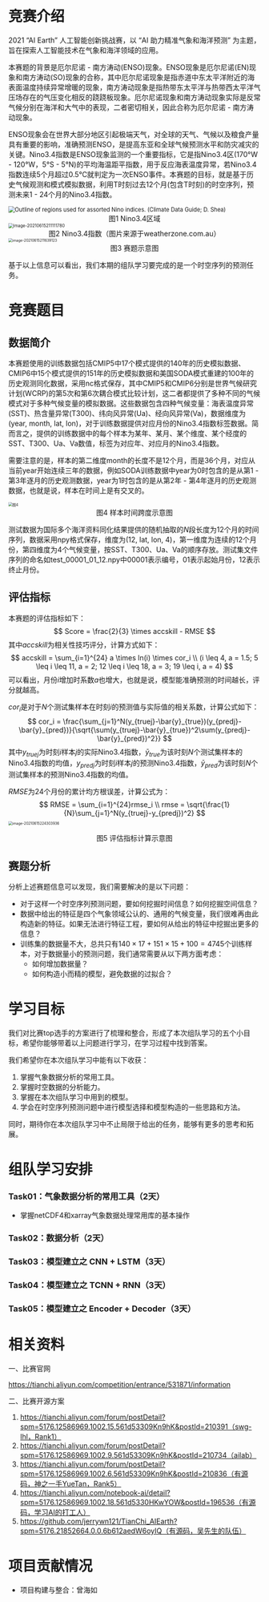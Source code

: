 # 竞赛介绍

2021 “AI Earth” 人工智能创新挑战赛，以 “AI 助力精准气象和海洋预测” 为主题，旨在探索人工智能技术在气象和海洋领域的应用。

本赛题的背景是厄尔尼诺 - 南方涛动(ENSO)现象。ENSO现象是厄尔尼诺(EN)现象和南方涛动(SO)现象的合称，其中厄尔尼诺现象是指赤道中东太平洋附近的海表面温度持续异常增暖的现象，南方涛动现象是指热带东太平洋与热带西太平洋气压场存在的气压变化相反的跷跷板现象。厄尔尼诺现象和南方涛动现象实际是反常气候分别在海洋和大气中的表现，二者密切相关，因此合称为厄尔尼诺 - 南方涛动现象。

ENSO现象会在世界大部分地区引起极端天气，对全球的天气、气候以及粮食产量具有重要的影响，准确预测ENSO，是提高东亚和全球气候预测水平和防灾减灾的关键。Nino3.4指数是ENSO现象监测的一个重要指标，它是指Nino3.4区(170°W - 120°W，5°S - 5°N)的平均海温距平指数，用于反应海表温度异常，若Nino3.4指数连续5个月超过0.5℃就判定为一次ENSO事件。本赛题的目标，就是基于历史气候观测和模式模拟数据，利用T时刻过去12个月(包含T时刻)的时空序列，预测未来1 - 24个月的Nino3.4指数。

<img src="图1" alt="Outline of regions used for assorted Nino indices. (Climate Data Guide; D. Shea)" style="zoom:80%;" />

<div align = "center">图1 Nino3.4区域</div>

<img src="图2" alt="image-20210615211111780" style="zoom:60%;" />

<div align = "center">图2 Nino3.4指数（图片来源于weatherzone.com.au）</div>

<img src="图3" alt="image-20210615211639123" style="zoom:50%;" />

<div align = "center">图3 赛题示意图</div>

基于以上信息可以看出，我们本期的组队学习要完成的是一个时空序列的预测任务。

# 竞赛题目

## 数据简介

本赛题使用的训练数据包括CMIP5中17个模式提供的140年的历史模拟数据、CMIP6中15个模式提供的151年的历史模拟数据和美国SODA模式重建的100年的历史观测同化数据，采用nc格式保存，其中CMIP5和CMIP6分别是世界气候研究计划(WCRP)的第5次和第6次耦合模式比较计划，这二者都提供了多种不同的气候模式对于多种气候变量的模拟数据。这些数据包含四种气候变量：海表温度异常(SST)、热含量异常(T300)、纬向风异常(Ua)、经向风异常(Va)，数据维度为(year, month, lat, lon)，对于训练数据提供对应月份的Nino3.4指数标签数据。简而言之，提供的训练数据中的每个样本为某年、某月、某个维度、某个经度的SST、T300、Ua、Va数值，标签为对应年、对应月的Nino3.4指数。

需要注意的是，样本的第二维度month的长度不是12个月，而是36个月，对应从当前year开始连续三年的数据，例如SODA训练数据中year为0时包含的是从第1 - 第3年逐月的历史观测数据，year为1时包含的是从第2年 - 第4年逐月的历史观测数据，也就是说，样本在时间上是有交叉的。

<img src="图4.png" alt="图4" style="zoom:50%;" />

<div align = "center">图4 样本时间跨度示意图</div>

测试数据为国际多个海洋资料同化结果提供的随机抽取的$N$段长度为12个月的时间序列，数据采用npy格式保存，维度为(12, lat, lon, 4)，第一维度为连续的12个月份，第四维度为4个气候变量，按SST、T300、Ua、Va的顺序存放。测试集文件序列的命名如test_00001_01_12.npy中00001表示编号，01表示起始月份，12表示终止月份。

## 评估指标

本赛题的评估指标如下：
$$
Score = \frac{2}{3} \times accskill - RMSE
$$
其中$accskill$为相关性技巧评分，计算方式如下：
$$
accskill = \sum_{i=1}^{24} a \times ln(i) \times cor_i \\
(i \leq 4, a = 1.5; 5 \leq i \leq 11, a = 2; 12 \leq i \leq 18, a = 3; 19 \leq i, a = 4)
$$
可以看出，月份$i$增加时系数$a$也增大，也就是说，模型能准确预测的时间越长，评分就越高。

$cor_i$是对于$N$个测试集样本在时刻$i$的预测值与实际值的相关系数，计算公式如下：
$$
cor_i = \frac{\sum_{j=1}^N(y_{truej}-\bar{y}_{true})(y_{predj}-\bar{y}_{pred})}{\sqrt{\sum(y_{truej}-\bar{y}_{true})^2\sum(y_{predj}-\bar{y}_{pred})^2}}
$$
其中$y_{truej}$为时刻$i$样本$j$的实际Nino3.4指数，$\bar{y}_{true}$为该时刻$N$个测试集样本的Nino3.4指数的均值，$y_{predj}$为时刻$i$样本$j$的预测Nino3.4指数，$\bar{y}_{pred}$为该时刻$N$个测试集样本的预测Nino3.4指数的均值。

$RMSE$为24个月份的累计均方根误差，计算公式为：
$$
RMSE = \sum_{i=1}^{24}rmse_i \\
rmse = \sqrt{\frac{1}{N}\sum_{j=1}^N(y_{truej}-y_{predj})^2}
$$
<img src="图5" alt="image-20210615224303936" style="zoom:50%;" />

<div align = "center">图5 评估指标计算示意图</div>

## 赛题分析

分析上述赛题信息可以发现，我们需要解决的是以下问题：

- 对于这样一个时空序列预测问题，要如何挖掘时间信息？如何挖掘空间信息？
- 数据中给出的特征是四个气象领域公认的、通用的气候变量，我们很难再由此构造新的特征。如果无法进行特征工程，要如何从给出的特征中挖掘出更多的信息？
- 训练集的数据量不大，总共只有$140\times17+151\times15+100=4745$个训练样本，对于数据量小的预测问题，我们通常需要从以下两方面考虑：
  - 如何增加数据量？
  - 如何构造小而精的模型，避免数据的过拟合？

# 学习目标

我们对比赛top选手的方案进行了梳理和整合，形成了本次组队学习的五个小目标，希望你能够带着以上问题进行学习，在学习过程中找到答案。

我们希望你在本次组队学习中能有以下收获：

1. 掌握气象数据分析的常用工具。
2. 掌握时空数据的分析能力。
3. 掌握在本次组队学习中用到的模型。
4. 学会在时空序列预测问题中进行模型选择和模型构造的一些思路和方法。

同时，期待你在本次组队学习中不止局限于给出的任务，能够有更多的思考和拓展。

# 组队学习安排

### Task01：气象数据分析的常用工具（2天）

- 掌握netCDF4和xarray气象数据处理常用库的基本操作

### Task02：数据分析（2天）

### Task03：模型建立之 CNN + LSTM（3天）

### Task04：模型建立之 TCNN + RNN（3天）

### Task05：模型建立之 Encoder + Decoder（3天）

# 相关资料

一、比赛官网

https://tianchi.aliyun.com/competition/entrance/531871/information

二、比赛开源方案

1. https://tianchi.aliyun.com/forum/postDetail?spm=5176.12586969.1002.15.561d53309Kn9hK&postId=210391（swg-lhl，Rank1）
2. https://tianchi.aliyun.com/forum/postDetail?spm=5176.12586969.1002.9.561d53309Kn9hK&postId=210734（ailab）
3. https://tianchi.aliyun.com/forum/postDetail?spm=5176.12586969.1002.6.561d53309Kn9hK&postId=210836（有源码，神之一手YueTan，Rank5）
4. https://tianchi.aliyun.com/notebook-ai/detail?spm=5176.12586969.1002.18.561d5330HKwYOW&postId=196536（有源码，学习AI的打工人）
5. https://github.com/jerrywn121/TianChi_AIEarth?spm=5176.21852664.0.0.6b612aedW6oyIQ（有源码，吴先生的队伍）

# 项目贡献情况

- 项目构建与整合：曾海如

